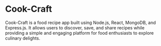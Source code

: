 # Cook-Craft
 Cook-Craft is a food recipe app built using Node.js, React, MongoDB, and Express.js. It allows users to discover, save, and share recipes while providing a simple and engaging platform for food enthusiasts to explore culinary delights.
